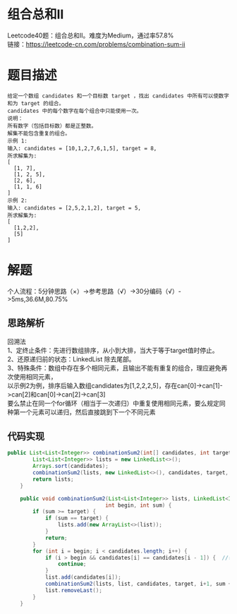 # 组合总和II
Leetcode40题：组合总和II。难度为Medium，通过率57.8%  
链接：https://leetcode-cn.com/problems/combination-sum-ii
# 题目描述
    给定一个数组 candidates 和一个目标数 target ，找出 candidates 中所有可以使数字和为 target 的组合。
    candidates 中的每个数字在每个组合中只能使用一次。
    说明：
    所有数字（包括目标数）都是正整数。
    解集不能包含重复的组合。 
    示例 1:
    输入: candidates = [10,1,2,7,6,1,5], target = 8,
    所求解集为:
    [
      [1, 7],
      [1, 2, 5],
      [2, 6],
      [1, 1, 6]
    ]
    示例 2:
    输入: candidates = [2,5,2,1,2], target = 5,
    所求解集为:
    [
      [1,2,2],
      [5]
    ]
# 解题
个人流程：5分钟思路（×）->参考思路（√）->30分编码（√）->5ms,36.6M,80.75%
## 思路解析
回溯法  
1、定终止条件：先进行数组排序，从小到大排，当大于等于target值时停止。  
2、还原递归前的状态：LinkedList 除去尾部。  
3、特殊条件：数组中存在多个相同元素，且输出不能有重复的组合，理应避免再次使用相同元素，  
以示例2为例，排序后输入数组candidates为[1,2,2,2,5]，存在can[0]->can[1]->can[2]和can[0]->can[2]->can[3]  
要么禁止在同一个for循环（相当于一次递归）中重复使用相同元素，要么规定同种第一个元素可以递归，然后直接跳到下一个不同元素
## 代码实现  
```java
public List<List<Integer>> combinationSum2(int[] candidates, int target) {
        List<List<Integer>> lists = new LinkedList<>();
        Arrays.sort(candidates);
        combinationSum2(lists, new LinkedList<>(), candidates, target, 0, 0);
        return lists;
    }

    public void combinationSum2(List<List<Integer>> lists, LinkedList<Integer> list, int[] candidates, int target,
                               int begin, int sum) {
        if (sum >= target) {
            if (sum == target) {
                lists.add(new ArrayList<>(list));
            }
            return;
        }
        for (int i = begin; i < candidates.length; i++) {
            if (i > begin && candidates[i] == candidates[i - 1]) {  //每个递归只有第一个相同元素可用
                continue;
            }
            list.add(candidates[i]);
            combinationSum2(lists, list, candidates, target, i+1, sum + candidates[i]);
            list.removeLast();
        }
    }
```
